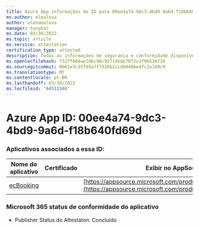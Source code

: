 ```yaml
---
title: Azure App informações de ID para 00ee4a74-9dc3-4bd9-9a6d-f18b640fd69d
ms.author: elmalova
author: elenamalova
manager: tonybal
ms.date: 03/30/2022
ms.topic: article
ms.service: attestation
certification_type: attested
description: Todas as informações de segurança e conformidade disponíveis para 00ee4a74-9dc3-4bd9-9a6d-f18b640fd69d.
ms.openlocfilehash: 7327f084ae1d6c98c92714bde7072c2f9b536726
ms.sourcegitcommit: 0b61e3c35f05a7f7926b2ccd6049be4fc2a149c9
ms.translationtype: MT
ms.contentlocale: pt-BR
ms.lasthandoff: 03/30/2022
ms.locfileid: "64551504"
---
```

# <a name="azure-app-id-00ee4a74-9dc3-4bd9-9a6d-f18b640fd69d"></a>Azure App ID: 00ee4a74-9dc3-4bd9-9a6d-f18b640fd69d


### <a name="apps-associated-with-this-id"></a>Aplicativos associados a essa ID:
| **Nome do aplicativo** | **Certificado** | **Exibir no AppSource** |
|--------------|---------------|-----------------------|
| [ecBooking](../forward/WA200002096.md) |  | [https://appsource.microsoft.com/product/office/WA200002096](https://appsource.microsoft.com/product/office/WA200002096) |

### <a name="microsoft-365-app-compliance-status"></a>Microsoft 365 status de conformidade do aplicativo
- Publisher Status do Attestaton: Concluído
